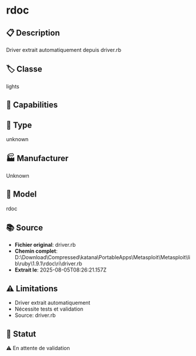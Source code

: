 # rdoc

## 📋 Description
Driver extrait automatiquement depuis driver.rb

## 🏷️ Classe
lights

## 🔧 Capabilities


## 📡 Type
unknown

## 🏭 Manufacturer
Unknown

## 📱 Model
rdoc

## 📚 Source
- **Fichier original**: driver.rb
- **Chemin complet**: D:\Download\Compressed\katana\PortableApps\Metasploit\Metasploit\lib\ruby\1.9.1\rdoc\ri\driver.rb
- **Extrait le**: 2025-08-05T08:26:21.157Z

## ⚠️ Limitations
- Driver extrait automatiquement
- Nécessite tests et validation
- Source: driver.rb

## 🚀 Statut
⚠️ En attente de validation
